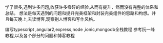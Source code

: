 学了很多,遇到许多问题,收获许多零碎的经验,从而有提升，然而没有完整的体系和总结。
想法是每天遇到的问题和提升完美框架和封装完美组件的思路和构想。并且每天晚上,去读博客,观察别人博客和写作风格。


编写typescript ,angular2,express,node ,ionic,mongodb全栈教程
参考阮一峰教程,以及各个部分的问题和博客教程